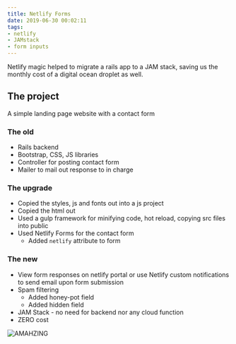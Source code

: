 ```yaml
---
title: Netlify Forms
date: 2019-06-30 00:02:11
tags:
- netlify
- JAMstack
- form inputs
---
```


Netlify magic helped to migrate a rails app to a JAM stack, saving us the monthly cost of a digital ocean droplet as well. <!-- more -->

## The project
A simple landing page website with a contact form

### The old
- Rails backend
- Bootstrap, CSS, JS libraries
- Controller for posting contact form 
- Mailer to mail out response to in charge


### The upgrade
- Copied the styles, js and fonts out into a js project
- Copied the html out 
- Used a gulp framework for minifying code, hot reload, copying src files into public
- Used Netlify Forms for the contact form
  - Added `netlify` attribute to form


### The new
- View form responses on netlify portal or use Netlify custom notifications to send email upon form submission
- Spam filtering
  - Added honey-pot field
  - Added hidden field
- JAM Stack - no need for backend nor any cloud function
- ZERO cost

![AMAHZING](https://media.giphy.com/media/3o6Ztasg35PqqxzeJG/giphy.gif)